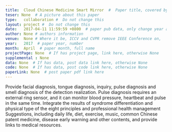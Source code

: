 ```yaml
---
title:  Cloud Chinese Medicine Smart Mirror  #  Paper title, covered by ''
teser: None  # A picture about this paper
type:   collaboration #  Do not change this
layout: project #  Do not change this
date:   2017-04-11 11:59:59 +0800  # paper pub data, only change year and month according to this format
author: None # authors information
venue:  None # Where it be, ICCV and CVPR remove IEEE Conference on,
year:   2017  # paper year, number
month:  April  # paper month, full name
projectPage: None  # If has project page, link here, otherwise None
supplemental : None
data: None  # If has data, post data link here, otherwise None
code: None  # If has data, post code link here, otherwise None
paperLink: None  # post paper pdf link here
---
```


Provide facial diagnosis, tongue diagnosis, inquiry, pulse diagnosis and smell diagnosis of the detection realization. Pulse diagnosis requires an external ring sensor, and it can monitor blood pressure, heartbeat and pulse in the same time. Integrate the results of syndrome differentiation and physical type of the eight principles and professional health management Suggestions, including daily life, diet, exercise, music, common Chinese patent medicine, disease early warning and other contents, and provide links to medical resources.